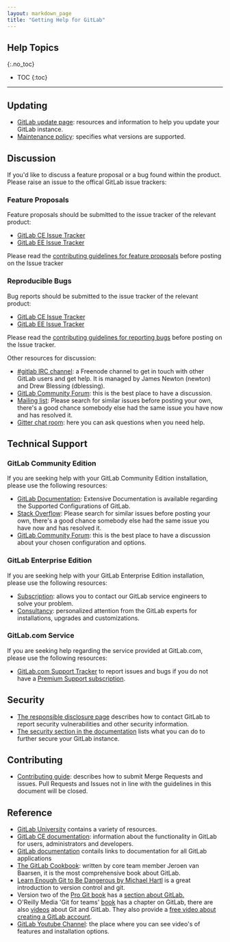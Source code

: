 ```yaml
---
layout: markdown_page
title: "Getting Help for GitLab"
---
```



## Help Topics
{:.no_toc}

- TOC
{:toc}

---

## Updating
* [GitLab update page](https://about.gitlab.com/update/): resources and information to help you update your GitLab instance.
* [Maintenance policy](https://gitlab.com/gitlab-org/gitlab-ce/blob/master/MAINTENANCE.md): specifies what versions are supported.

## Discussion

If you'd like to discuss a feature proposal or a bug found within the product. Please raise an issue to the offical GitLab issue trackers:

### Feature Proposals

Feature proposals should be submitted to the issue tracker of the relevant product:

* [GitLab CE Issue Tracker](https://gitlab.com/gitlab-org/gitlab-ce/issues)
* [GitLab EE Issue Tracker](https://gitlab.com/gitlab-org/gitlab-ee/issues)

Please read the [contributing guidelines for feature proposals](https://gitlab.com/gitlab-org/gitlab-ce/blob/master/CONTRIBUTING.md#feature-proposals) before posting on the Issue tracker

### Reproducible Bugs

Bug reports should be submitted to the issue tracker of the relevant product:

* [GitLab CE Issue Tracker](https://gitlab.com/gitlab-org/gitlab-ce/issues)
* [GitLab EE Issue Tracker](https://gitlab.com/gitlab-org/gitlab-ee/issues)

Please read the [contributing guidelines for reporting bugs](https://gitlab.com/gitlab-org/gitlab-ce/blob/master/CONTRIBUTING.md#issue-tracker-guidelines) before posting on the Issue tracker.

Other resources for discussion:

* [#gitlab IRC channel](https://webchat.freenode.net/?channels=gitlab): a Freenode channel to get in touch with other GitLab users and get help. It is managed by James Newton (newton) and Drew Blessing (dblessing).
* [GitLab Community Forum](https://forum.gitlab.com/): this is the best place to have a discussion.
* [Mailing list](https://groups.google.com/forum/#!forum/gitlabhq): Please search for similar issues before posting your own, there's a good chance somebody else had the same issue you have now and has resolved it.
* [Gitter chat room](https://gitter.im/gitlabhq/gitlabhq#): here you can ask questions when you need help.

## Technical Support

### GitLab Community Edition

If you are seeking help with your GitLab Community Edition installation, please use the following resources:

* [GitLab Documentation](https://docs.gitlab.com): Extensive Documentation is available regarding the Supported Configurations of GitLab.
* [Stack Overflow](http://stackoverflow.com/questions/tagged/gitlab): Please search for similar issues before posting your own, there's a good chance somebody else had the same issue you have now and has resolved it.
* [GitLab Community Forum](https://forum.gitlab.com/): this is the best place to have a discussion about your chosen configuration and options.

### GitLab Enterprise Edition

If you are seeking help with your GitLab Enterprise Edition installation,
please use the following resources:

* [Subscription](https://about.gitlab.com/pricing/): allows you to contact our GitLab service engineers to solve your problem.
* [Consultancy](https://about.gitlab.com/consultancy/): personalized attention from the GitLab experts for installations, upgrades and customizations.

### GitLab.com Service

If you are seeking help regarding the service provided at GitLab.com, please use the following resources:

* [GitLab.com Support Tracker](https://gitlab.com/gitlab-com/support-forum/issues) to report issues and bugs if you do not have a [Premium Support subscription](https://about.gitlab.com/pricing/#gitlab-ee).

## Security
* [The responsible disclosure page](https://about.gitlab.com/disclosure/) describes how to contact GitLab to report security vulnerabilities and other security information.
* [The security section in the documentation](http://doc.gitlab.com/ce/security/README.html) lists what you can do to further secure your GitLab instance.

## Contributing
* [Contributing guide](https://gitlab.com/gitlab-org/gitlab-ce/blob/master/CONTRIBUTING.md): describes how to submit Merge Requests and issues. Pull Requests and Issues not in line with the guidelines in this document will be closed.

## Reference
* [GitLab University](https://university.gitlab.com/) contains a variety of resources.
* [GitLab CE documentation](http://doc.gitlab.com/ce/): information about the functionality in GitLab for users, administrators and developers.
* [GitLab documentation](https://about.gitlab.com/documentation/) contails links to documentation for all GitLab applications
* [The GitLab Cookbook](https://www.packtpub.com/application-development/gitlab-cookbook): written by core team member Jeroen van Baarsen, it is the most comprehensive book about GitLab.
* [Learn Enough Git to Be Dangerous by Michael Hartl](http://www.learnenough.com/git-tutorial) is a great introduction to version control and git.
* Version two of the [Pro Git book](http://git-scm.com/book/en/v2) has a [section about GitLab.](http://git-scm.com/book/en/v2/Git-on-the-Server-GitLab)
* O'Reilly Media 'Git for teams' [book](http://shop.oreilly.com/product/0636920034520.do) has a chapter on GitLab, there are also [videos](http://shop.oreilly.com/product/0636920034872.do?code=WKGTVD) about Git and GitLab. They also provide a [free video about creating a GitLab account](http://player.oreilly.com/videos/9781491912003?toc_id=194077).
* [GitLab Youtube Channel](https://www.youtube.com/channel/UCnMGQ8QHMAnVIsI3xJrihhg): the place where you can see video's of features and installation options.
